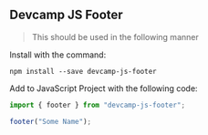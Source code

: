 ## Devcamp JS Footer

> This should be used in the following manner

Install with the command:

```
npm install --save devcamp-js-footer
```

Add to JavaScript Project with the following code:

```javascript
import { footer } from "devcamp-js-footer";

footer("Some Name");
```
